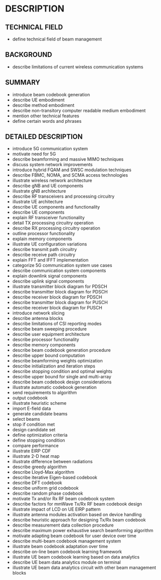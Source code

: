 # DESCRIPTION

## TECHNICAL FIELD

- define technical field of beam management

## BACKGROUND

- describe limitations of current wireless communication systems

## SUMMARY

- introduce beam codebook generation
- describe UE embodiment
- describe method embodiment
- describe non-transitory computer readable medium embodiment
- mention other technical features
- define certain words and phrases

## DETAILED DESCRIPTION

- introduce 5G communication system
- motivate need for 5G
- describe beamforming and massive MIMO techniques
- discuss system network improvements
- introduce hybrid FQAM and SWSC modulation techniques
- describe FBMC, NOMA, and SCMA access technologies
- illustrate wireless network architecture
- describe gNB and UE components
- illustrate gNB architecture
- describe RF transceivers and processing circuitry
- illustrate UE architecture
- describe UE components and functionality
- describe UE components
- explain RF transceiver functionality
- detail TX processing circuitry operation
- describe RX processing circuitry operation
- outline processor functionality
- explain memory components
- illustrate UE configuration variations
- describe transmit path circuitry
- describe receive path circuitry
- explain FFT and IFFT implementation
- categorize 5G communication system use cases
- describe communication system components
- explain downlink signal components
- describe uplink signal components
- illustrate transmitter block diagram for PDSCH
- describe transmitter block diagram for PDSCH
- describe receiver block diagram for PDSCH
- describe transmitter block diagram for PUSCH
- describe receiver block diagram for PUSCH
- introduce network slicing
- describe antenna blocks
- describe limitations of CSI reporting modes
- describe beam sweeping procedure
- describe user equipment architecture
- describe processor functionality
- describe memory components
- describe beam codebook generation procedure
- describe upper bound computation
- describe beamforming weights optimization
- describe initialization and iteration steps
- describe stopping condition and optimal weights
- describe upper bound for single and multi-array
- describe beam codebook design considerations
- illustrate automatic codebook generation
- send requirements to algorithm
- output codebook
- illustrate heuristic scheme
- import E-field data
- generate candidate beams
- select beams
- stop if condition met
- design candidate set
- define optimization criteria
- define stopping condition
- compare performance
- illustrate EIRP CDF
- illustrate 2-D heat map
- illustrate difference between radiations
- describe greedy algorithm
- describe Lloyd-Max algorithm
- describe iterative Eigen-based codebook
- describe DFT codebook
- describe uniform grid codebook
- describe random phase codebook
- motivate Tx and/or Rx RF beam codebook system
- describe factors for mmWave Tx/Rx RF beam codebook design
- illustrate impact of LCD on UE EIRP pattern
- illustrate antenna modules activation based on device handling
- describe heuristic approach for designing Tx/Rx beam codebook
- describe measurement data collection procedure
- describe maximum power exhaustive search beamforming algorithm
- motivate adapting beam codebook for user device over time
- describe multi-beam codebook management system
- illustrate beam codebook adaptation over time
- describe on-line beam codebook learning framework
- illustrate UE beam codebook learning based on data analytics
- describe UE beam data analytics module on terminal
- illustrate UE beam data analytics circuit with other beam management blocks


